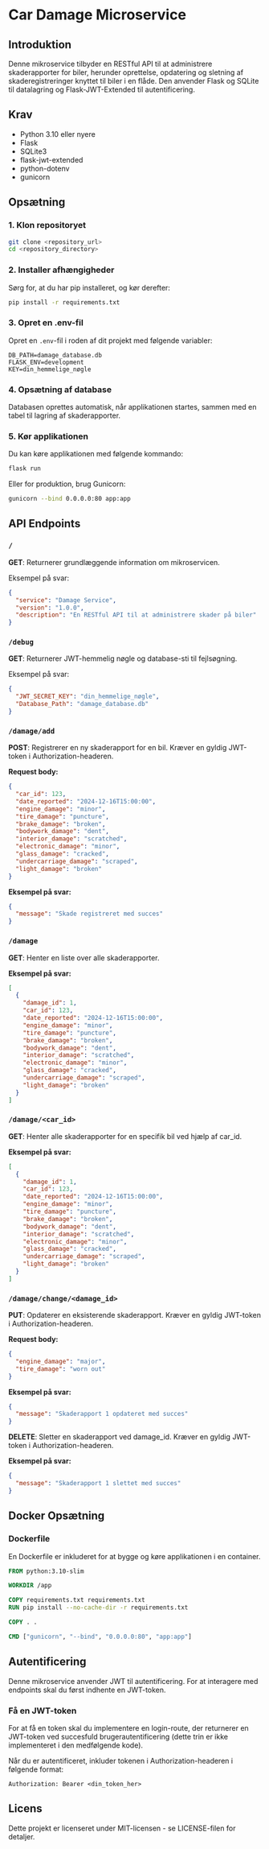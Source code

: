 # Car Damage Microservice

## Introduktion
Denne mikroservice tilbyder en RESTful API til at administrere skaderapporter for biler, herunder oprettelse, opdatering og sletning af skaderegistreringer knyttet til biler i en flåde. Den anvender Flask og SQLite til datalagring og Flask-JWT-Extended til autentificering.

## Krav
- Python 3.10 eller nyere
- Flask
- SQLite3
- flask-jwt-extended
- python-dotenv
- gunicorn

## Opsætning

### 1. Klon repositoryet
```bash
git clone <repository_url>
cd <repository_directory>
```

### 2. Installer afhængigheder
Sørg for, at du har pip installeret, og kør derefter:
```bash
pip install -r requirements.txt
```

### 3. Opret en .env-fil
Opret en `.env`-fil i roden af dit projekt med følgende variabler:
```env
DB_PATH=damage_database.db
FLASK_ENV=development
KEY=din_hemmelige_nøgle
```

### 4. Opsætning af database
Databasen oprettes automatisk, når applikationen startes, sammen med en tabel til lagring af skaderapporter.

### 5. Kør applikationen
Du kan køre applikationen med følgende kommando:
```bash
flask run
```
Eller for produktion, brug Gunicorn:
```bash
gunicorn --bind 0.0.0.0:80 app:app
```

## API Endpoints

### `/`
**GET**: Returnerer grundlæggende information om mikroservicen.

Eksempel på svar:
```json
{
  "service": "Damage Service",
  "version": "1.0.0",
  "description": "En RESTful API til at administrere skader på biler"
}
```

### `/debug`
**GET**: Returnerer JWT-hemmelig nøgle og database-sti til fejlsøgning.

Eksempel på svar:
```json
{
  "JWT_SECRET_KEY": "din_hemmelige_nøgle",
  "Database_Path": "damage_database.db"
}
```

### `/damage/add`
**POST**: Registrerer en ny skaderapport for en bil. Kræver en gyldig JWT-token i Authorization-headeren.

**Request body:**
```json
{
  "car_id": 123,
  "date_reported": "2024-12-16T15:00:00",
  "engine_damage": "minor",
  "tire_damage": "puncture",
  "brake_damage": "broken",
  "bodywork_damage": "dent",
  "interior_damage": "scratched",
  "electronic_damage": "minor",
  "glass_damage": "cracked",
  "undercarriage_damage": "scraped",
  "light_damage": "broken"
}
```

**Eksempel på svar:**
```json
{
  "message": "Skade registreret med succes"
}
```

### `/damage`
**GET**: Henter en liste over alle skaderapporter.

**Eksempel på svar:**
```json
[
  {
    "damage_id": 1,
    "car_id": 123,
    "date_reported": "2024-12-16T15:00:00",
    "engine_damage": "minor",
    "tire_damage": "puncture",
    "brake_damage": "broken",
    "bodywork_damage": "dent",
    "interior_damage": "scratched",
    "electronic_damage": "minor",
    "glass_damage": "cracked",
    "undercarriage_damage": "scraped",
    "light_damage": "broken"
  }
]
```

### `/damage/<car_id>`
**GET**: Henter alle skaderapporter for en specifik bil ved hjælp af car_id.

**Eksempel på svar:**
```json
[
  {
    "damage_id": 1,
    "car_id": 123,
    "date_reported": "2024-12-16T15:00:00",
    "engine_damage": "minor",
    "tire_damage": "puncture",
    "brake_damage": "broken",
    "bodywork_damage": "dent",
    "interior_damage": "scratched",
    "electronic_damage": "minor",
    "glass_damage": "cracked",
    "undercarriage_damage": "scraped",
    "light_damage": "broken"
  }
]
```

### `/damage/change/<damage_id>`
**PUT**: Opdaterer en eksisterende skaderapport. Kræver en gyldig JWT-token i Authorization-headeren.

**Request body:**
```json
{
  "engine_damage": "major",
  "tire_damage": "worn out"
}
```

**Eksempel på svar:**
```json
{
  "message": "Skaderapport 1 opdateret med succes"
}
```

**DELETE**: Sletter en skaderapport ved damage_id. Kræver en gyldig JWT-token i Authorization-headeren.

**Eksempel på svar:**
```json
{
  "message": "Skaderapport 1 slettet med succes"
}
```

## Docker Opsætning

### Dockerfile
En Dockerfile er inkluderet for at bygge og køre applikationen i en container.
```dockerfile
FROM python:3.10-slim

WORKDIR /app

COPY requirements.txt requirements.txt
RUN pip install --no-cache-dir -r requirements.txt

COPY . .

CMD ["gunicorn", "--bind", "0.0.0.0:80", "app:app"]
```

## Autentificering
Denne mikroservice anvender JWT til autentificering. For at interagere med endpoints skal du først indhente en JWT-token.

### Få en JWT-token
For at få en token skal du implementere en login-route, der returnerer en JWT-token ved succesfuld brugerautentificering (dette trin er ikke implementeret i den medfølgende kode).

Når du er autentificeret, inkluder tokenen i Authorization-headeren i følgende format:
```http
Authorization: Bearer <din_token_her>
```

## Licens
Dette projekt er licenseret under MIT-licensen - se LICENSE-filen for detaljer.




